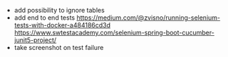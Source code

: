- add possibility to ignore tables
- add end to end tests https://medium.com/@zvisno/running-selenium-tests-with-docker-a484186cd3d https://www.swtestacademy.com/selenium-spring-boot-cucumber-junit5-project/
- take screenshot on test failure